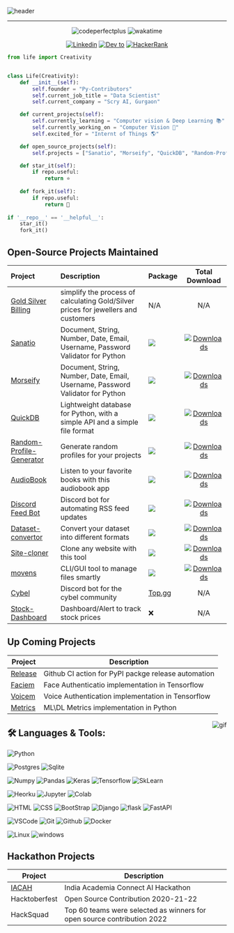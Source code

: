 <img src=assets/img/header.jpg alt="header">

---

<p align="center">
    <img src="https://komarev.com/ghpvc/?username=codeperfectplus" alt="codeperfectplus"/>
    <img src="https://wakatime.com/badge/user/96547f61-7185-4dff-8afa-c81c6df21320.svg" alt="wakatime"/>
</p>
<!--Social Channel-->
<p align="center">
    <a href="https://www.linkedin.com/in/deepak-raj-35887386/"><img src="https://img.shields.io/badge/linkedin%20-%230077B5.svg?&amp;style=for-the-badge&amp;logo=linkedin&amp;logoColor=white" alt="Linkedin"></a>
    <a href="http://dev.to/codeperfectplus"><img src="https://img.shields.io/badge/DEV.TO-%231572B6.svg?&amp;style=for-the-badge&amp;logo=dev%20to&amp;logoColor=white" alt="Dev to"></a>
    <a href="https://www.hackerrank.com/codeperfectplus"><img src="https://img.shields.io/badge/-Hackerrank-2EC866?style=for-the-badge&amp;logo=HackerRank&amp;logoColor=white" alt="HackerRank"></a>
</p>

```python
from life import Creativity


class Life(Creativity):
    def __init__(self):
        self.founder = "Py-Contributors"
        self.current_job_title = "Data Scientist"
        self.current_company = "Scry AI, Gurgaon" 

    def current_projects(self):
        self.currently_learning = "Computer vision & Deep Learning 📚"
        self.currently_working_on = "Computer Vision 🌱"
        self.excited_for = "Internt of Things 🌎"

    def open_source_projects(self):
        self.projects = ["Sanatio", "Morseify", "QuickDB", "Random-Profile-Generator", "AudioBook", "Discord Feed Bot", "Dataset-convertor", "Site-cloner", "movens", "Cybel", "Stock-Dashboard", "Gold Silver Billing"]

    def star_it(self):
        if repo.useful:
            return ⭐
     
    def fork_it(self):
        if repo.useful:
            return 🍴
 
if '__repo__' == '__helpful__':
    star_it()
    fork_it()
```


## Open-Source Projects Maintained 


| Project | Description  | Package | Total Download|
| :--- | :--- | :--- | :---:|
| [Gold Silver Billing](https://github.com/codeperfectplus/GoldSilverBilling)| simplify the process of calculating Gold/Silver prices for jewellers and customers| N/A | N/A |
| [Sanatio](https://github.com/codeperfectplus/sanatio)| Document, String, Number, Date, Email, Username, Password Validator for Python | <img src="https://img.shields.io/pypi/v/sanatio.svg">| [![Downloads](https://pepy.tech/badge/sanatio)](https://pepy.tech/project/sanatio)|
| [Morseify](https://github.com/codeperfectplus/morseify)| Document, String, Number, Date, Email, Username, Password Validator for Python | <img src="https://img.shields.io/pypi/v/morseify.svg">|[![Downloads](https://pepy.tech/badge/Morseify)](https://pepy.tech/project/Morseify)|
| [QuickDB](https://github.com/Py-Contributors/QuickDB)| Lightweight database for Python, with a simple API and a simple file format| <img src="https://img.shields.io/pypi/v/quickdatabase.svg">|[![Downloads](https://pepy.tech/badge/QuickDB)](https://pepy.tech/project/QuickDB)|
| [Random-Profile-Generator](https://github.com/Py-Contributors/RandomProfileGenerator) | Generate random profiles for your projects  |<img src="https://img.shields.io/pypi/v/random-profile.svg"> |[![Downloads](https://pepy.tech/badge/random-profile)](https://pepy.tech/project/random-profile)|
| [AudioBook](https://github.com/Py-Contributors/audiobook) | Listen to your favorite books with this audiobook app  | <img src="https://img.shields.io/pypi/v/audiobook.svg"> |[![Downloads](https://pepy.tech/badge/AudioBook)](https://pepy.tech/project/AudioBook)|
| [Discord Feed Bot](https://github.com/Py-Contributors/RssFeed) | Discord bot for automating RSS feed updates | <img src="https://img.shields.io/pypi/v/discord-feed-bot.svg">|[![Downloads](https://pepy.tech/badge/discord-feed-bot)](https://pepy.tech/project/discord-feed-bot)|
| [Dataset-convertor](https://github.com/Py-Contributors/dataset-convertor) | Convert your dataset into different formats  | <img src="https://img.shields.io/pypi/v/dataset-convertor.svg">|[![Downloads](https://pepy.tech/badge/dataset-convertor)](https://pepy.tech/project/dataset-convertor)|
| [Site-cloner](https://github.com/Py-Contributors/site-cloner) | Clone any website with this tool  | <img src="https://img.shields.io/pypi/v/site-cloner.svg">|[![Downloads](https://pepy.tech/badge/site-cloner)](https://pepy.tech/project/site-cloner)|
| [movens](https://github.com/Py-Contributors/movens) | CLI/GUI tool to manage files smartly  | <img src="https://img.shields.io/pypi/v/movens.svg">|[![Downloads](https://pepy.tech/badge/movens)](https://pepy.tech/project/movens)|
| [Cybel](https://github.com/Py-Contributors/cybel) | Discord bot for the cybel community | [Top.gg](https://top.gg/bot/832137823309004800/) | N/A|
| [Stock-Dashboard](https://github.com/codeperfectplus/Stock-Dashboard) | Dashboard/Alert to track stock prices  | :x: | N/A|


## Up Coming Projects

| Project | Description  |
| --- | --- |
| [Release](https://github.com/codePerfectPlus/release)| Github CI action for PyPI packge release automation |
| [Faciem](https://github.com/Py-Contributors/faciem) | Face Authenticatio implementation in Tensorflow |
| [Voicem](https://github.com/Py-Contributors/voicem) | Voice Authentication implementation in Tensorflow |
| [Metrics](https://github.com/Py-Contributors/metrics) | ML\DL Metrics implementation in Python |

<!-- Programmer gif -->
<img align="right" src="./assets/img/programmer.gif" alt="gif">

## 🛠️ **Languages & Tools:**

<p>
    <img src="https://img.shields.io/badge/python%20-%2314354C.svg?&amp;style=for-the-badge&amp;logo=python&amp;logoColor=white" alt="Python">
</p>
<p>
    <img src="https://img.shields.io/badge/postgres-%23316192.svg?&amp;style=for-the-badge&amp;logo=postgresql&amp;logoColor=white" alt="Postgres">
    <img src="https://img.shields.io/badge/sqlite-%2307405e.svg?&amp;style=for-the-badge&amp;logo=sqlite&amp;logoColor=white" alt="Sqlite">
</p>
<p>
    <img src="https://img.shields.io/badge/numpy%20-%23013243.svg?&amp;style=for-the-badge&amp;logo=numpy&amp;logoColor=white" alt="Numpy">
    <img src="https://img.shields.io/badge/pandas%20-%23150458.svg?&amp;style=for-the-badge&amp;logo=pandas&amp;logoColor=white" alt="Pandas">
    <img src="https://img.shields.io/badge/Keras%20-%23D00000.svg?&amp;style=for-the-badge&amp;logo=Keras&amp;logoColor=white" alt="Keras">
    <img src="https://img.shields.io/badge/TensorFlow%20-%23430098.svg?&amp;style=for-the-badge&amp;logo=TensorFlow&amp;logoColor=white" alt="Tensorflow">
    <img src="https://img.shields.io/badge/SkLearn%20-%23E34F26.svg?&amp;style=for-the-badge&amp;logo=scikit%20learn&amp;logoColor=white" alt="SkLearn">
</p>
<p>
    <img src="https://img.shields.io/badge/heroku%20-%23430098.svg?&amp;style=for-the-badge&amp;logo=heroku&amp;logoColor=white" alt="Heorku">
    <img src="https://img.shields.io/badge/Jupyter%20-%23F37626.svg?&amp;style=for-the-badge&amp;logo=Jupyter&amp;logoColor=white" alt="Jupyter">
    <img src="https://img.shields.io/badge/Colab%20-%2320232a.svg?&amp;style=for-the-badge&amp;logo=google&amp;logoColor=white" alt="Colab">
</p>
<p>
    <img src="https://img.shields.io/badge/html%20-%23E34F26.svg?&amp;style=for-the-badge&amp;logo=html5&amp;logoColor=white" alt="HTML">
    <img src="https://img.shields.io/badge/css%20-%231572B6.svg?&amp;style=for-the-badge&amp;logo=css3&amp;logoColor=white" alt="CSS">
    <img src="https://img.shields.io/badge/bootstrap%20-%23563D7C.svg?&amp;style=for-the-badge&amp;logo=bootstrap&amp;logoColor=white" alt="BootStrap">
    <img src="https://img.shields.io/badge/django%20-%20092E20.svg?&amp;style=for-the-badge&amp;logo=django&amp;logoColor=white" alt="Django">
    <img src="https://img.shields.io/badge/flask%20-%23092E20.svg?&amp;style=for-the-badge&amp;logo=flask&amp;logoColor=white" alt="flask">
    <img src="https://img.shields.io/badge/FastAPI%20-%2307405e.svg?&amp;style=for-the-badge&amp;logo=fastapi&amp;logoColor=white" alt="FastAPI">
</p>
<p>
    <img src="https://img.shields.io/badge/-vscode-00a8e8?style=for-the-badge&amp;logo=visual-studio-code" alt="VSCode">
    <img src="https://img.shields.io/badge/git%20-%23F05033.svg?&amp;style=for-the-badge&amp;logo=git&amp;logoColor=white" alt="Git">
    <img src="https://img.shields.io/badge/github%20-%23121011.svg?&amp;style=for-the-badge&amp;logo=github&amp;logoColor=white" alt="Github">
    <img src="https://img.shields.io/badge/docker%20-%230db7ed.svg?&amp;style=for-the-badge&amp;logo=docker&amp;logoColor=white" alt="Docker">
</p>
<p>
    <img src="https://img.shields.io/badge/-linux-772953?style=for-the-badge&amp;logo=linux" alt="Linux">
    <img src="https://img.shields.io/badge/windows-0078D6?logo=windows&amp;logoColor=white&amp;style=for-the-badge" alt="windows">
</p>

## Hackathon Projects

| Project | Description  |
| --- | --- |
| [IACAH](https://github.com/codePerfectPlus/IACAH) | India Academia Connect AI Hackathon |
| Hacktoberfest | Open Source Contribution 2020-21-22 |
| HackSquad | Top 60 teams were selected as winners for open source contribution 2022 |

